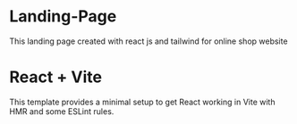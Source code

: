# Landing-Page

This landing page created with react js and tailwind for online shop website

# React + Vite

This template provides a minimal setup to get React working in Vite with HMR and some ESLint rules.
